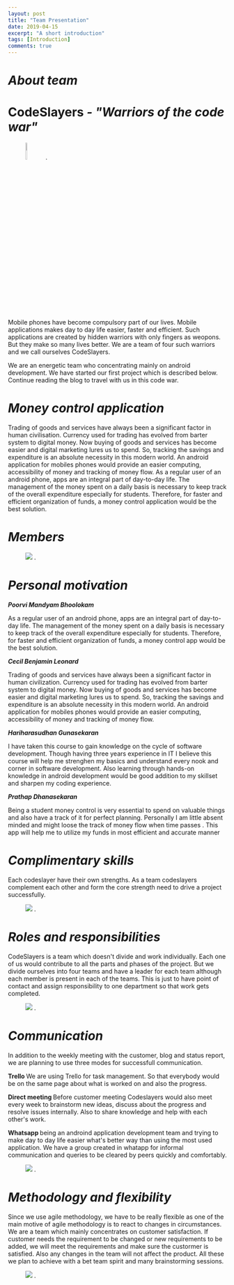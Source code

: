 ```yaml
---
layout: post
title: "Team Presentation"
date: 2019-04-15
excerpt: "A short introduction"
tags: [Introduction]
comments: true
---
```




<h1><i>About team</i></h1>

<h1><b>CodeSlayers</b><i> - "Warriors of the code war"</i></h1>

<figure>
	<a href="https://live.staticflickr.com/7827/47557126522_7a0c10f3f0_o_d.jpg"><img src="https://live.staticflickr.com/7827/47557126522_7a0c10f3f0_o_d.jpg"  width="10%"></a>
<a href="https://www.flickr.com/photos/169631992@N02/47557126522" title="Logo"></a>.
</figure>


Mobile phones have become compulsory part of our lives. Mobile applications makes day to day life easier, faster and efficient. Such applications are created by hidden warriors with only fingers as weopons. But they make so many lives better. We are a team of four such warriors and we call ourselves CodeSlayers. 

We are an energetic team who concentrating mainly on android development. We have started our first project which is described below. Continue reading the blog to travel with us in this code war. 

<h1><i>Money control application</i></h1>

Trading of goods and services have always been a significant factor in human civilisation. Currency used for trading has evolved from barter system to digital money. Now buying of goods and services has become easier and digital marketing lures us to spend. So, tracking the savings and expenditure is an absolute necessity in this modern world. An android application for mobiles phones would provide an easier computing, accessibility of money and tracking of money flow. As a regular user of an android phone, apps are an integral part of day-to-day life. The management of the money spent on a daily basis is necessary to keep track of the overall expenditure especially for students. Therefore, for faster and efficient organization of funds, a money control application would be the best solution.

<h1><i>Members</i></h1>

<figure>
	<a href="https://live.staticflickr.com/7868/46885878744_e6b694d1ea_o_d.jpg"><img src="https://live.staticflickr.com/7868/46885878744_e6b694d1ea_o_d.jpg"></a>
	<a href="https://www.flickr.com/photos/169631992@N02/46885878744" title="Photos"></a>.
</figure>

<h1><i>Personal motivation</i></h1>

<b><i>Poorvi Mandyam Bhoolokam</i></b>

 As a regular user of an android phone, apps are an integral part of day-to-day life. The management of the money spent on a daily basis is necessary to keep track of the overall expenditure especially for students. Therefore, for faster and efficient organization of funds, a money control app would be the best solution.
 
<b><i>Cecil Benjamin Leonard</i></b>


Trading of goods and services have always been a significant factor in
 human civilization. Currency used for trading has evolved from barter
 system to digital money. Now buying of goods and services has become
 easier and digital marketing lures us to spend. So, tracking the savings
 and expenditure is an absolute necessity in this modern world. An android
 application for mobiles phones would provide an easier computing, 
 accessibility of money and tracking of money flow.
 
<b><i>Hariharasudhan Gunasekaran</i></b> 


I have taken this course to gain knowledge on the cycle of software development. Though having three years experience in IT I believe this course will help me strenghen my basics and understand every nook and corner in software development. Also learning through hands-on knowledge in android development would be good addition to my skillset and sharpen my coding experience. 

<b><i>Prathap Dhanasekaran</i></b>


  Being a student money control is very essential to spend on valuable
 things and also have a track of it for perfect planning. Personally I am
 little absent minded and might loose the track of money flow when time
 passes . This app will help me to utilize my funds in most efficient and
 accurate manner
 
 



<h1><i>Complimentary skills</i></h1>

Each codeslayer have their own strengths. As a team codeslayers complement each other and form the core strength need to drive a project successfully. 

<figure>
	<a href="https://live.staticflickr.com/7916/33732418988_72c87a9553_o_d.jpg"><img src="https://live.staticflickr.com/7916/33732418988_72c87a9553_o_d.jpg"></a>
	<a href="https://www.flickr.com/photos/169631992@N02/33732418988" title="Hariharasudhan Gunasekaran"></a>.
</figure>

<h1><i>Roles and responsibilities</i></h1>

CodeSlayers is a team which doesn't divide and work individually. Each one of us would contribute to all the parts and phases of the project. But we divide ourselves into four teams and have a leader for each team although each member is present in each of the teams. This is just to have point of contact and assign responsibility to one department so that work gets completed. 



<figure>
	<a href="https://live.staticflickr.com/7864/46694025105_965f56be6b_o_d.jpg"><img src="https://live.staticflickr.com/7864/46694025105_965f56be6b_o_d.jpg"></a>
	<a href="https://www.flickr.com/photos/169631992@N02/46694025105" title="Hariharasudhan Gunasekaran"></a>.
</figure>

<h1><i>Communication</i></h1>
In addition to the weekly meeting with the customer, blog and status report, we are planning to use three modes for successfull communication. 

<b> Trello </b> 
We are using Trello for task management. So that everybody would be on the same page about what is worked on and also the progress. 

<b> Direct meeting </b> 
Before customer meeting Codeslayers would also meet every week to brainstorm new ideas,  discuss about the progress and resolve issues internally. Also to share knowledge and help with each other's work.   

<b> Whatsapp </b> 
being an androind application development team and trying to make day to day life easier what's better way than using the most used application. We have a group created in whatapp for informal communication and queries to be cleared by peers quickly and comfortably. 

<figure>
	<a href="https://live.staticflickr.com/7912/46694701605_bba172e3f3_o_d.jpg"><img src="https://live.staticflickr.com/7912/46694701605_bba172e3f3_o_d.jpg"></a>
<a href="https://www.flickr.com/photos/169631992@N02/46694701605" title="Logo"></a>.
</figure>

<h1><i>Methodology and flexibility</i></h1>

Since we use agile methodology, we have to be really flexible as one of the main motive of agile methodology is to react to changes in circumstances. We are a team which mainly concentrates on customer satisfaction. If customer needs the requirement to be changed or new requirements to be added, we will meet the requirements and make sure the custormer is satisfied. Also any changes in the team will not affect the product. All these we plan to achieve with a bet team spirit and many brainstorming sessions. 

<figure>
	<a href="https://live.staticflickr.com/7833/40644139243_537ba5d5df_o_d.jpg"><img src="https://live.staticflickr.com/7833/40644139243_537ba5d5df_o_d.jpg"></a>
	<a href="https://www.flickr.com/photos/169631992@N02/40644139243" title="Flexi"></a>.
</figure>





